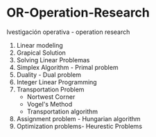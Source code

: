 # OR-Operation-Research
Ivestigación operativa - operation research

  1. Linear modeling
  2. Grapical Solution
  3. Solving Linear Problemas
  4. Simplex Algorithm - Primal problem
  5. Duality - Dual problem
  6. Integer Linear Programming
  7. Transportation Problem
      - Nortwest Corner
      - Vogel's Method
      - Transportation algorithm
  8. Assignment problem - Hungarian algorithm
  9. Optimization problems- Heurestic Problems
